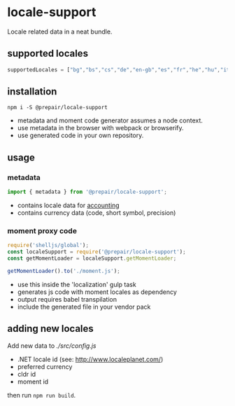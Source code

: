 # locale-support

Locale related data in a neat bundle.

## supported locales

```js
supportedLocales = ["bg","bs","cs","de","en-gb","es","fr","he","hu","it","ka","lt","lv","mk","nb","nl","pl","pt","ro","ru","sk","sr-cyrl","sv","uk"];
```

## installation

```shell
npm i -S @prepair/locale-support
```

* metadata and moment code generator assumes a node context.
* use metadata in the browser with webpack or browserify.
* use generated code in your own repository.

## usage

### metadata

```js
import { metadata } from '@prepair/locale-support';
```

* contains locale data for [accounting](http://openexchangerates.github.io/accounting.js/)
* contains currency data (code, short symbol, precision)

### moment proxy code

```js
require('shelljs/global');
const localeSupport = require('@prepair/locale-support');
const getMomentLoader = localeSupport.getMomentLoader;

getMomentLoader().to('./moment.js');
```

* use this inside the 'localization' gulp task
* generates js code with moment locales as dependency
* output requires babel transpilation
* include the generated file in your vendor pack

## adding new locales

Add new data to _./src/config.js_

* .NET locale id (see: http://www.localeplanet.com/)
* preferred currency
* cldr id
* moment id

then run `npm run build`.
